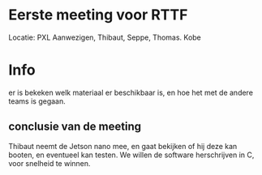 # Eerste meeting voor RTTF

Locatie: PXL
Aanwezigen, Thibaut, Seppe, Thomas. Kobe

# Info

er is bekeken welk materiaal er beschikbaar is, en hoe het met de andere teams is gegaan. 

## conclusie van de meeting

Thibaut neemt de Jetson nano mee, en gaat bekijken of hij deze kan booten, en eventueel kan testen.
We willen de software herschrijven in C, voor snelheid te winnen.
